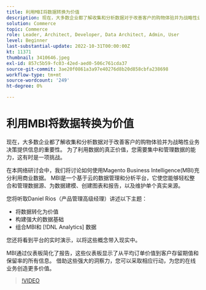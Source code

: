 ```yaml
---
title: 利用MBI将数据转换为价值
description: 现在，大多数企业都了解收集和分析数据对于改善客户的购物体验并为战略性业务决策提供信息的重要性。 为了利用数据的真正价值，您需要集中和管理数据的能力，这有时是一项挑战。
solution: Commerce
topic: Commerce
role: Leader, Architect, Developer, Data Architect, Admin, User
level: Beginner
last-substantial-update: 2022-10-31T00:00:00Z
kt: 11371
thumbnail: 3410646.jpeg
exl-id: 857c5b59-fc03-42ed-aed0-506c761cda37
source-git-commit: 3ae20f0861a3a97e40276d8b20d858cbfa238698
workflow-type: tm+mt
source-wordcount: '249'
ht-degree: 0%

---
```


# 利用MBI将数据转换为价值

现在，大多数企业都了解收集和分析数据对于改善客户的购物体验并为战略性业务决策提供信息的重要性。 为了利用数据的真正价值，您需要集中和管理数据的能力，这有时是一项挑战。

在本网络研讨会中，我们将讨论如何使用Magento Business Intelligence(MBI)充分利用商业数据。 MBI是一个基于云的数据管理和分析平台，它使您能够轻松整合和管理数据源、为数据建模、创建图表和报告，以及维护单个真实来源。

您将听取Daniel Rios（产品管理高级经理）讲述以下主题：

* 将数据转化为价值
* 构建强大的数据基础
* 组合MBI和 [!DNL Analytics] 数据

您还将看到平台的实时演示，以将这些概念带入现实中。

MBI通过仪表板简化了报告，这些仪表板显示了从平均订单价值到客户存留期值和保留率的所有信息。 借助这些强大的洞察力，您可以采取相应行动，为您的在线业务创造更多价值。

>[!VIDEO](https://video.tv.adobe.com/v/3410646/?quality=12&learn=on)

